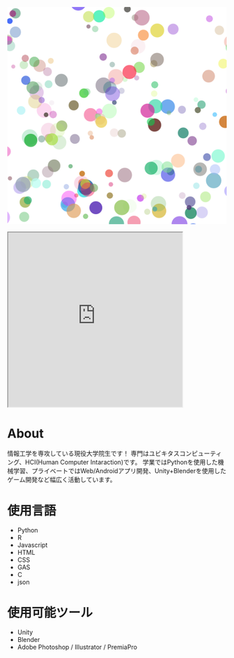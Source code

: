 ![トプ画](icon.png)

<iframe src="https://openprocessing.org/sketch/1600843/embed/" width="400" height="400"></iframe>

# <a name="header-1-8f7f4c1ce7a4f933663d10543562b096"></a> About

情報工学を専攻している現役大学院生です！
専門はユビキタスコンピューティング、HCI(Human Computer Intaraction)です。
学業ではPythonを使用した機械学習、プライベートではWeb/Androidアプリ開発、Unity+Blenderを使用したゲーム開発など幅広く活動しています。

#  <a name="header-2-cce99c598cfdb9773ab041d54c3d973a"></a> 使用言語
- Python
- R
- Javascript
- HTML
- CSS
- GAS
- C
- json

# <a name="header-2-cce99c598cfdb9773ab041d54c3d973a"></a> 使用可能ツール
- Unity
- Blender
- Adobe Photoshop / Illustrator / PremiaPro
